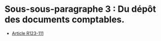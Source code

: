 # Sous-sous-paragraphe 3 : Du dépôt des documents comptables.

- [Article R123-111](article-r123-111.md)
